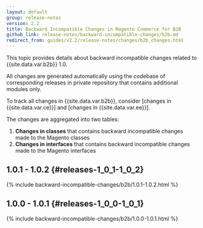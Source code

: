 ```yaml
---
layout: default
group: release-notes
version: 2.2
title: Backward Incompatible Changes in Magento Commerce for B2B
github_link: release-notes/backward-incompatible-changes/b2b.md
redirect_from: guides/v2.2/release-notes/changes/b2b_changes.html
---
```


This topic provides details about backward incompatible changes related to {{site.data.var.b2b}} 1.0.

All changes are generated automatically using the codebase of corresponding releases in private repository that contains additional modules only.

<div class="bs-callout bs-callout-info" markdown="1">
To track all changes in {{site.data.var.b2b}}, consider [changes in {{site.data.var.ce}}] and [changes in {{site.data.var.ee}}].
</div>

The changes are aggregated into two tables:

1. **Changes in classes** that contains backward incompatible changes made to the Magento classes
2. **Changes in interfaces** that contains backward incompatible changes made to the Magento interfaces

## 1.0.1 - 1.0.2 {#releases-1_0_1-1_0_2}

{% include backward-incompatible-changes/b2b/1.0.1-1.0.2.html %}

## 1.0.0 - 1.0.1 {#releases-1_0_0-1_0_1}

{% include backward-incompatible-changes/b2b/1.0.0-1.0.1.html %}

<!-- LINK DEFINITIONS -->

[changes in {{site.data.var.ce}}]: open-source.html
[changes in {{site.data.var.ee}}]: commerce.html
[@deprecated]: {{page.baseurl}}/coding-standards/docblock-standard-general.html#deprecated